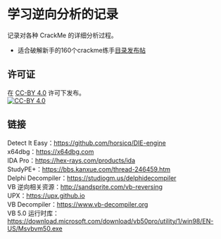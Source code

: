 # 学习逆向分析的记录

记录对各种 CrackMe 的详细分析过程。  

* 适合破解新手的160个crackme练手[目录](52pojie-160CrackMe)[发布帖](https://www.52pojie.cn/thread-709699-1-1.html)

## 许可证

在 [CC-BY 4.0](LICENSE) 许可下发布。  
[![CC-BY 4.0](https://i.creativecommons.org/l/by/4.0/88x31.png)](http://creativecommons.org/licenses/by/4.0)

## 链接

Detect It Easy：<https://github.com/horsicq/DIE-engine>  
x64dbg：<https://x64dbg.com>  
IDA Pro：<https://hex-rays.com/products/ida>  
StudyPE+：<https://bbs.kanxue.com/thread-246459.htm>  
Delphi Decompiler：<https://studiogm.us/delphidecompiler>  
VB 逆向相关资源：<http://sandsprite.com/vb-reversing>  
UPX：<https://upx.github.io>  
VB Decompiler：<https://www.vb-decompiler.org>  
VB 5.0 运行时库：<https://download.microsoft.com/download/vb50pro/utility/1/win98/EN-US/Msvbvm50.exe>
